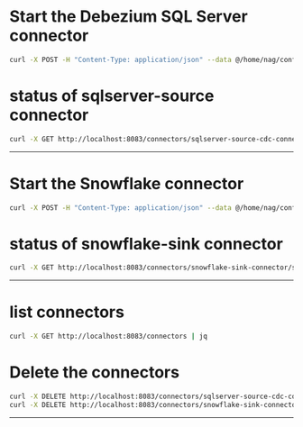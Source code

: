 


# Start the Debezium SQL Server connector

```bash
curl -X POST -H "Content-Type: application/json" --data @/home/nag/confluent-kafka/lab/sqlserver-and-snowflake-connectors/sqlserver-source-connector.json http://localhost:8083/connectors | jq
```

# status of sqlserver-source connector
```bash
curl -X GET http://localhost:8083/connectors/sqlserver-source-cdc-connector/status | jq
```

--------------------------------------------------------------------------------------------


# Start the Snowflake connector
```bash
curl -X POST -H "Content-Type: application/json" --data @/home/nag/confluent-kafka/lab/sqlserver-and-snowflake-connectors/snowflake-sink-connector.json http://localhost:8083/connectors | jq
```


# status of snowflake-sink connector
```bash
curl -X GET http://localhost:8083/connectors/snowflake-sink-connector/status | jq
```

--------------------------------------------------------------------------------------------

# list connectors
```bash
curl -X GET http://localhost:8083/connectors | jq
```

# Delete the connectors
```bash
curl -X DELETE http://localhost:8083/connectors/sqlserver-source-cdc-connector
curl -X DELETE http://localhost:8083/connectors/snowflake-sink-connector
```


--------------------------------------------------------------------------------------------